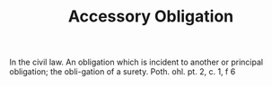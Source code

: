 ---
title: Accessory Obligation
letter: A
permalink: "/definitions/bld-accessory-obligation.html"
body: In the civil law. An obligation which is incident to another or principal obligation;
  the obli-gation of a surety. Poth. ohl. pt. 2, c. 1, f 6
published_at: '2018-07-07'
source: Black's Law Dictionary 2nd Ed (1910)
layout: post
---